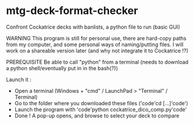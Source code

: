 # mtg-deck-format-checker
Confront Cockatrice decks with banlists, a python file to run (basic GUI)

WARNING
This program is still for personal use, there are hard-copy paths from my computer, and some personal ways of naming/putting files.
I will work on a shareable version later (and why not integrate it to Cockatrice !?)

PREREQUISITE
Be able to call "python" from a terminal (needs to download a python shell/eventually put in in the bash(?))

Launch it :
- Open a terminal (Windows + "cmd" / LaunchPad > "Terminal" / Terminal)
- Go to the folder where you downloaded these files ('code'cd [...]'code')
- Launch the program with 'code'python cockatrice_dico_comp.py'code'
- Done ! A pop-up opens, and browse to select your deck to compare
